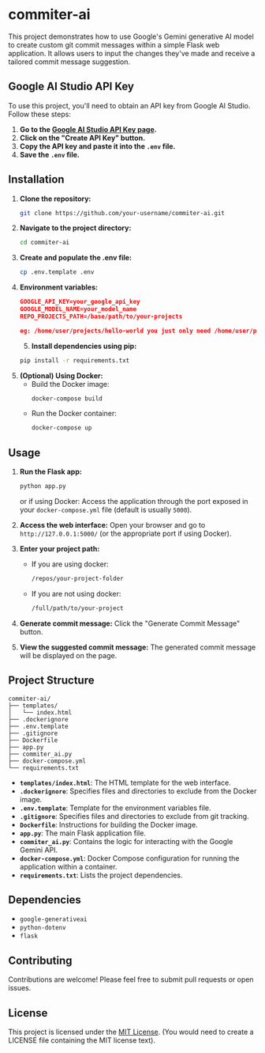 # commiter-ai

This project demonstrates how to use Google's Gemini generative AI model to create custom git commit messages within a simple Flask web application.  It allows users to input the changes they've made and receive a tailored commit message suggestion.

## Google AI Studio API Key

To use this project, you'll need to obtain an API key from Google AI Studio. Follow these steps:
1. **Go to the <a href="https://aistudio.google.com/plan_information">Google AI Studio API Key page</a>.**
2. **Click on the "Create API Key" button.**
3. **Copy the API key and paste it into the `.env` file.**
4. **Save the `.env` file.**

## Installation

1. **Clone the repository:**
   ```bash
   git clone https://github.com/your-username/commiter-ai.git
   ```
2. **Navigate to the project directory:**
   ```bash
   cd commiter-ai
   ```
3. **Create and populate the .env file:**
   ```bash
   cp .env.template .env
   ```
4. **Environment variables:**
   ```JSON
   GOOGLE_API_KEY=your_google_api_key
   GOOGLE_MODEL_NAME=your_model_name
   REPO_PROJECTS_PATH=/base/path/to/your-projects

   eg: /home/user/projects/hello-world you just only need /home/user/projects
   ```
   5. **Install dependencies using pip:**
    ```bash
    pip install -r requirements.txt
    ```
6. **(Optional) Using Docker:**
    * Build the Docker image:
        ```bash
        docker-compose build
        ```
    * Run the Docker container:
        ```bash
        docker-compose up
        ```

## Usage

1. **Run the Flask app:**
   ```bash
   python app.py
   ```
   or if using Docker: Access the application through the port exposed in your `docker-compose.yml` file (default is usually `5000`).

2. **Access the web interface:** Open your browser and go to `http://127.0.0.1:5000/` (or the appropriate port if using Docker).

3. **Enter your project path:**
    * If you are using docker:
        ```bash
        /repos/your-project-folder
        ```
    * If you are not using docker:
        ```bash
        /full/path/to/your-project
        ```

4. **Generate commit message:** Click the "Generate Commit Message" button.

5. **View the suggested commit message:** The generated commit message will be displayed on the page.


## Project Structure

```
commiter-ai/
├── templates/
│   └── index.html
├── .dockerignore
├── .env.template
├── .gitignore
├── Dockerfile
├── app.py
├── commiter_ai.py
├── docker-compose.yml
└── requirements.txt
```

* **`templates/index.html`**: The HTML template for the web interface.
* **`.dockerignore`**: Specifies files and directories to exclude from the Docker image.
* **`.env.template`**: Template for the environment variables file.
* **`.gitignore`**: Specifies files and directories to exclude from git tracking.
* **`Dockerfile`**: Instructions for building the Docker image.
* **`app.py`**: The main Flask application file.
* **`commiter_ai.py`**: Contains the logic for interacting with the Google Gemini API.
* **`docker-compose.yml`**: Docker Compose configuration for running the application within a container.
* **`requirements.txt`**: Lists the project dependencies.


## Dependencies

* `google-generativeai`
* `python-dotenv`
* `flask`


## Contributing

Contributions are welcome!  Please feel free to submit pull requests or open issues.


## License

This project is licensed under the [MIT License](LICENSE). (You would need to create a LICENSE file containing the MIT license text).
```
